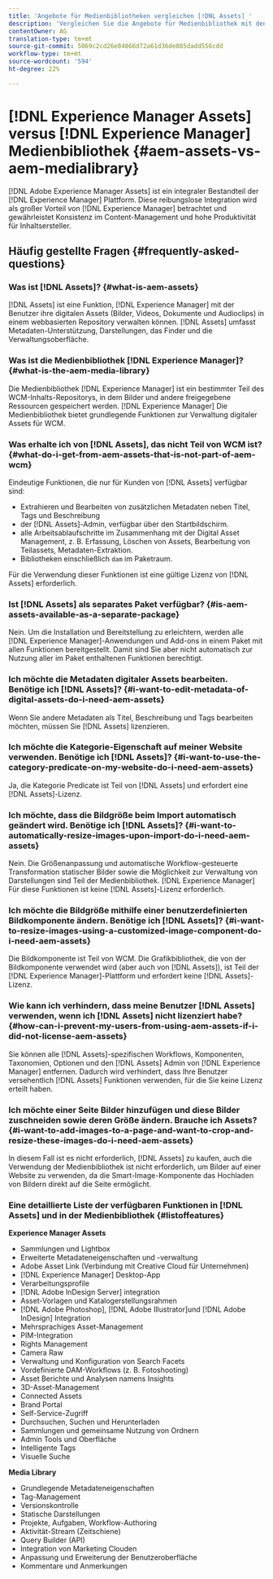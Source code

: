 ```yaml
---
title: 'Angebote für Medienbibliotheken vergleichen [!DNL Assets] '
description: 'Vergleichen Sie die Angebote für Medienbibliothek mit denen für Medienbibliothek und kennen Sie die Unterschiede. [!DNL Experience Manager Assets] '
contentOwner: AG
translation-type: tm+mt
source-git-commit: 5069c2cd26e84866d72a61d36de085dadd556cdd
workflow-type: tm+mt
source-wordcount: '594'
ht-degree: 22%

---
```



# [!DNL Experience Manager Assets] versus  [!DNL Experience Manager] Medienbibliothek  {#aem-assets-vs-aem-medialibrary}

[!DNL Adobe Experience Manager Assets] ist ein integraler Bestandteil der  [!DNL Experience Manager] Plattform. Diese reibungslose Integration wird als großer Vorteil von [!DNL Experience Manager] betrachtet und gewährleistet Konsistenz im Content-Management und hohe Produktivität für Inhaltsersteller.

## Häufig gestellte Fragen {#frequently-asked-questions}

### Was ist [!DNL Assets]? {#what-is-aem-assets}

[!DNL Assets] ist eine Funktion,  [!DNL Experience Manager] mit der Benutzer ihre digitalen Assets (Bilder, Videos, Dokumente und Audioclips) in einem webbasierten Repository verwalten können. [!DNL Assets] umfasst Metadaten-Unterstützung, Darstellungen, das Finder und die Verwaltungsoberfläche.

### Was ist die Medienbibliothek [!DNL Experience Manager]? {#what-is-the-aem-media-library}

Die Medienbibliothek [!DNL Experience Manager] ist ein bestimmter Teil des WCM-Inhalts-Repositorys, in dem Bilder und andere freigegebene Ressourcen gespeichert werden. [!DNL Experience Manager] Die Medienbibliothek bietet grundlegende Funktionen zur Verwaltung digitaler Assets für WCM.

### Was erhalte ich von [!DNL Assets], das nicht Teil von WCM ist? {#what-do-i-get-from-aem-assets-that-is-not-part-of-aem-wcm}

Eindeutige Funktionen, die nur für Kunden von [!DNL Assets] verfügbar sind:

* Extrahieren und Bearbeiten von zusätzlichen Metadaten neben Titel, Tags und Beschreibung
* der [!DNL Assets]-Admin, verfügbar über den Startbildschirm.
* alle Arbeitsablaufschritte im Zusammenhang mit der Digital Asset Management, z. B. Erfassung, Löschen von Assets, Bearbeitung von Teilassets, Metadaten-Extraktion.
* Bibliotheken einschließlich `dam` im Paketraum.

Für die Verwendung dieser Funktionen ist eine gültige Lizenz von [!DNL Assets] erforderlich.

### Ist [!DNL Assets] als separates Paket verfügbar? {#is-aem-assets-available-as-a-separate-package}

Nein. Um die Installation und Bereitstellung zu erleichtern, werden alle [!DNL Experience Manager]-Anwendungen und Add-ons in einem Paket mit allen Funktionen bereitgestellt. Damit sind Sie aber nicht automatisch zur Nutzung aller im Paket enthaltenen Funktionen berechtigt. 

### Ich möchte die Metadaten digitaler Assets bearbeiten. Benötige ich [!DNL Assets]? {#i-want-to-edit-metadata-of-digital-assets-do-i-need-aem-assets}

Wenn Sie andere Metadaten als Titel, Beschreibung und Tags bearbeiten möchten, müssen Sie [!DNL Assets] lizenzieren.

### Ich möchte die Kategorie-Eigenschaft auf meiner Website verwenden. Benötige ich [!DNL Assets]? {#i-want-to-use-the-category-predicate-on-my-website-do-i-need-aem-assets}

Ja, die Kategorie Predicate ist Teil von [!DNL Assets] und erfordert eine [!DNL Assets]-Lizenz.

### Ich möchte, dass die Bildgröße beim Import automatisch geändert wird. Benötige ich [!DNL Assets]? {#i-want-to-automatically-resize-images-upon-import-do-i-need-aem-assets}

Nein. Die Größenanpassung und automatische Workflow-gesteuerte Transformation statischer Bilder sowie die Möglichkeit zur Verwaltung von Darstellungen sind Teil der Medienbibliothek. [!DNL Experience Manager] Für diese Funktionen ist keine [!DNL Assets]-Lizenz erforderlich.

### Ich möchte die Bildgröße mithilfe einer benutzerdefinierten Bildkomponente ändern. Benötige ich [!DNL Assets]? {#i-want-to-resize-images-using-a-customized-image-component-do-i-need-aem-assets}

Die Bildkomponente ist Teil von WCM. Die Grafikbibliothek, die von der Bildkomponente verwendet wird (aber auch von [!DNL Assets]), ist Teil der [!DNL Experience Manager]-Plattform und erfordert keine [!DNL Assets]-Lizenz.

### Wie kann ich verhindern, dass meine Benutzer [!DNL Assets] verwenden, wenn ich [!DNL Assets] nicht lizenziert habe? {#how-can-i-prevent-my-users-from-using-aem-assets-if-i-did-not-license-aem-assets}

Sie können alle [!DNL Assets]-spezifischen Workflows, Komponenten, Taxonomien, Optionen und den [!DNL Assets] Admin von [!DNL Experience Manager] entfernen. Dadurch wird verhindert, dass Ihre Benutzer versehentlich [!DNL Assets] Funktionen verwenden, für die Sie keine Lizenz erteilt haben.

### Ich möchte einer Seite Bilder hinzufügen und diese Bilder zuschneiden sowie deren Größe ändern. Brauche ich Assets? {#i-want-to-add-images-to-a-page-and-want-to-crop-and-resize-these-images-do-i-need-aem-assets}

In diesem Fall ist es nicht erforderlich, [!DNL Assets] zu kaufen, auch die Verwendung der Medienbibliothek ist nicht erforderlich, um Bilder auf einer Website zu verwenden, da die Smart-Image-Komponente das Hochladen von Bildern direkt auf die Seite ermöglicht.

### Eine detaillierte Liste der verfügbaren Funktionen in [!DNL Assets] und in der Medienbibliothek {#listoffeatures}

**Experience Manager Assets**

* Sammlungen und Lightbox
* Erweiterte Metadateneigenschaften und -verwaltung
* Adobe Asset Link (Verbindung mit Creative Cloud für Unternehmen)
* [!DNL Experience Manager] Desktop-App
* Verarbeitungsprofile
* [!DNL Adobe InDesign Server] integration
* Asset-Vorlagen und Katalogerstellungsrahmen
* [!DNL Adobe Photoshop],  [!DNL Adobe Illustrator]und  [!DNL Adobe InDesign] Integration
* Mehrsprachiges Asset-Management
* PIM-Integration
* Rights Management
* Camera Raw
* Verwaltung und Konfiguration von Search Facets
* Vordefinierte DAM-Workflows (z. B. Fotoshooting)
* Asset Berichte und Analysen namens Insights
* 3D-Asset-Management
* Connected Assets
* Brand Portal
* Self-Service-Zugriff
* Durchsuchen, Suchen und Herunterladen
* Sammlungen und gemeinsame Nutzung von Ordnern
* Admin Tools und Oberfläche
* Intelligente Tags
* Visuelle Suche

**Media Library**

* Grundlegende Metadateneigenschaften
* Tag-Management
* Versionskontrolle
* Statische Darstellungen
* Projekte, Aufgaben, Workflow-Authoring
* Aktivität-Stream (Zeitschiene)
* Query Builder (API)
* Integration von Marketing Clouden
* Anpassung und Erweiterung der Benutzeroberfläche
* Kommentare und Anmerkungen
